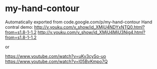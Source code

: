 # my-hand-contour
Automatically exported from code.google.com/p/my-hand-contour
Hand contral demo:
http://v.youku.com/v_show/id_XMjU4NDYxNTQ0.html?from=s1.8-1-1.2
http://v.youku.com/v_show/id_XMjU4MjU3Njg4.html?from=s1.8-1-1.2

or

https://www.youtube.com/watch?v=uKv3cySo-uo
https://www.youtube.com/watch?v=l05BvKmpo7Q
